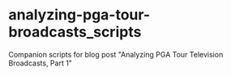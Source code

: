 # analyzing-pga-tour-broadcasts_scripts
Companion scripts for blog post "Analyzing PGA Tour Television Broadcasts, Part 1"
